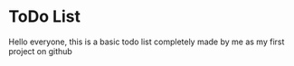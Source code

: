 # ToDo List
Hello everyone, this is a basic todo list completely made by me as my first project on github